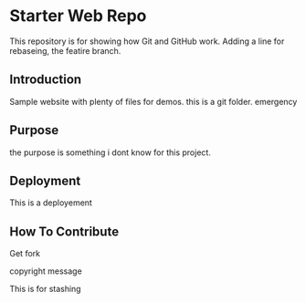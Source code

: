 # Starter Web Repo

This repository is for showing how Git and GitHub work. Adding a line for rebaseing, the featire branch.
## Introduction

Sample website with plenty of files for demos. this is a git folder. emergency

## Purpose

the purpose is something i dont know for this project.

## Deployment
This is a deployement

## How To Contribute

Get fork

copyright message 

This is for stashing